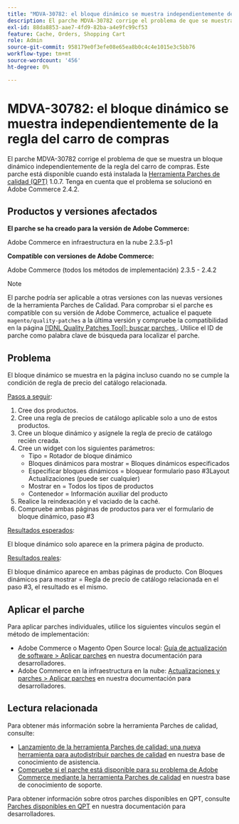 ```yaml
---
title: "MDVA-30782: el bloque dinámico se muestra independientemente de la regla del carro de compras"
description: El parche MDVA-30782 corrige el problema de que se muestra un bloque dinámico independientemente de la regla del carro de compras. Este parche está disponible cuando está instalada la [Quality Patches Tool (QPT)](/help/announcements/adobe-commerce-announcements/magento-quality-patches-released-new-tool-to-self-serve-quality-patches.md) 1.0.7. Tenga en cuenta que el problema se solucionó en Adobe Commerce 2.4.2.
exl-id: 88da8853-aae7-4fd9-82ba-a4e9fc99cf53
feature: Cache, Orders, Shopping Cart
role: Admin
source-git-commit: 958179e0f3efe08e65ea8b0c4c4e1015e3c5bb76
workflow-type: tm+mt
source-wordcount: '456'
ht-degree: 0%

---
```


# MDVA-30782: el bloque dinámico se muestra independientemente de la regla del carro de compras

El parche MDVA-30782 corrige el problema de que se muestra un bloque dinámico independientemente de la regla del carro de compras. Este parche está disponible cuando está instalada la [Herramienta Parches de calidad (QPT)](/help/announcements/adobe-commerce-announcements/magento-quality-patches-released-new-tool-to-self-serve-quality-patches.md) 1.0.7. Tenga en cuenta que el problema se solucionó en Adobe Commerce 2.4.2.

## Productos y versiones afectados

**El parche se ha creado para la versión de Adobe Commerce:**

Adobe Commerce en infraestructura en la nube 2.3.5-p1

**Compatible con versiones de Adobe Commerce:**

Adobe Commerce (todos los métodos de implementación) 2.3.5 - 2.4.2

>[!NOTE]
>
>El parche podría ser aplicable a otras versiones con las nuevas versiones de la herramienta Parches de Calidad. Para comprobar si el parche es compatible con su versión de Adobe Commerce, actualice el paquete `magento/quality-patches` a la última versión y compruebe la compatibilidad en la página [[!DNL Quality Patches Tool]: buscar parches ](https://devdocs.magento.com/quality-patches/tool.html#patch-grid). Utilice el ID de parche como palabra clave de búsqueda para localizar el parche.

## Problema

El bloque dinámico se muestra en la página incluso cuando no se cumple la condición de regla de precio del catálogo relacionada.

<u>Pasos a seguir</u>:

1. Cree dos productos.
1. Cree una regla de precios de catálogo aplicable solo a uno de estos productos.
1. Cree un bloque dinámico y asígnele la regla de precio de catálogo recién creada.
1. Cree un widget con los siguientes parámetros:
   * Tipo = Rotador de bloque dinámico
   * Bloques dinámicos para mostrar = Bloques dinámicos especificados
   * Especificar bloques dinámicos = bloquear formulario paso \#3Layout Actualizaciones (puede ser cualquier)
   * Mostrar en = Todos los tipos de productos
   * Contenedor = Información auxiliar del producto
1. Realice la reindexación y el vaciado de la caché.
1. Compruebe ambas páginas de productos para ver el formulario de bloque dinámico, paso \#3

<u>Resultados esperados</u>:

El bloque dinámico solo aparece en la primera página de producto.

<u>Resultados reales</u>:

El bloque dinámico aparece en ambas páginas de producto. Con Bloques dinámicos para mostrar = Regla de precio de catálogo relacionada en el paso \#3, el resultado es el mismo.

## Aplicar el parche

Para aplicar parches individuales, utilice los siguientes vínculos según el método de implementación:

* Adobe Commerce o Magento Open Source local: [Guía de actualización de software > Aplicar parches](https://devdocs.magento.com/guides/v2.4/comp-mgr/patching/mqp.html) en nuestra documentación para desarrolladores.
* Adobe Commerce en la infraestructura en la nube: [Actualizaciones y parches > Aplicar parches](https://devdocs.magento.com/cloud/project/project-patch.html) en nuestra documentación para desarrolladores.

## Lectura relacionada

Para obtener más información sobre la herramienta Parches de calidad, consulte:

* [Lanzamiento de la herramienta Parches de calidad: una nueva herramienta para autodistribuir parches de calidad](/help/announcements/adobe-commerce-announcements/magento-quality-patches-released-new-tool-to-self-serve-quality-patches.md) en nuestra base de conocimiento de asistencia.
* [Compruebe si el parche está disponible para su problema de Adobe Commerce mediante la herramienta Parches de calidad](/help/support-tools/patches-available-in-qpt-tool/check-patch-for-magento-issue-with-magento-quality-patches.md) en nuestra base de conocimiento de soporte.

Para obtener información sobre otros parches disponibles en QPT, consulte [Parches disponibles en QPT](https://devdocs.magento.com/quality-patches/tool.html#patch-grid) en nuestra documentación para desarrolladores.
